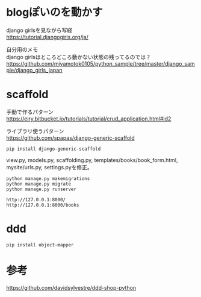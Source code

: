 
# blogぽいのを動かす

django girlsを見ながら写経    
https://tutorial.djangogirls.org/ja/
    

自分用のメモ    
django girlsはところどころ動かない状態の残ってるのでは？    
https://github.com/miyamotok0105/python_sample/tree/master/django_sample/django_girls_japan
    

# scaffold

手動で作るパターン    
https://eiry.bitbucket.io/tutorials/tutorial/crud_application.html#id2

ライブラリ使うパターン    
https://github.com/spapas/django-generic-scaffold


```
pip install django-generic-scaffold
```

view.py, models.py, scaffolding.py, templates/books/book_form.html, mysite/urls.py, settings.pyを修正。    


```
python manage.py makemigrations
python manage.py migrate
python manage.py runserver
```

```
http://127.0.0.1:8000/
http://127.0.0.1:8000/books
```


# ddd


```
pip install object-mapper
```





# 参考

https://github.com/davidsylvestre/ddd-shop-python


